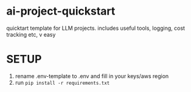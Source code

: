 # ai-project-quickstart
quicktart template for LLM projects. includes useful tools, logging, cost tracking etc, v easy



# SETUP
1. rename .env-template to .env and fill in your keys/aws region
2. run `pip install -r requirements.txt`

